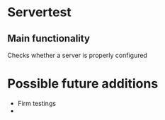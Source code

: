 # Servertest
## Main functionality
Checks whether a server is properly configured

# Possible future additions
- Firm testings
- 
